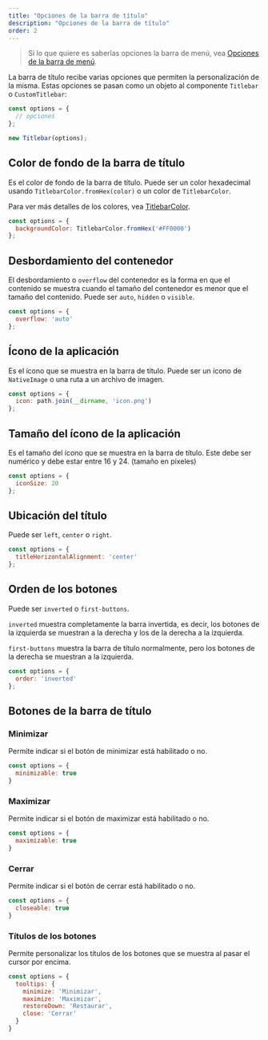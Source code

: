 ```yaml
---
title: "Opciones de la barra de título"
description: "Opciones de la barra de título"
order: 2
---
```


> Si lo que quiere es saberlas opciones la barra de menú, vea [Opciones de la barra de menú](./menubar-options).

La barra de título recibe varias opciones que permiten la personalización de la misma. Estas opciones se pasan como un objeto al componente `Titlebar` o `CustomTitlebar`:

```js
const options = {
  // opciones
};

new Titlebar(options);
```

## Color de fondo de la barra de título
Es el color de fondo de la barra de título. Puede ser un color hexadecimal usando `TitlebarColor.fromHex(color)` o un color de `TitlebarColor`.

Para ver más detalles de los colores, vea [TitlebarColor](./titlebar-color).

```js
const options = {
  backgroundColor: TitlebarColor.fromHex('#FF0000')
};
```

## Desbordamiento del contenedor

El desbordamiento o `overflow` del contenedor es la forma en que el contenido se muestra cuando el tamaño del contenedor es menor que el tamaño del contenido. Puede ser `auto`, `hidden` o `visible`.

```js
const options = {
  overflow: 'auto'
};
```

## Ícono de la aplicación

Es el ícono que se muestra en la barra de título. Puede ser un ícono de `NativeImage` o una ruta a un archivo de imagen.

```js
const options = {
  icon: path.join(__dirname, 'icon.png')
};
```

## Tamaño del ícono de la aplicación

Es el tamaño del ícono que se muestra en la barra de título. Este debe ser numérico y debe estar entre 16 y 24. (tamaño en pixeles)

```js
const options = {
  iconSize: 20
};
```

## Ubicación del título

Puede ser `left`, `center` o `right`.

```js
const options = {
  titleHorizontalAlignment: 'center'
};
```

## Orden de los botones

Puede ser `inverted` o `first-buttons`.

`inverted` muestra completamente la barra invertida, es decir, los botones de la izquierda se muestran a la derecha y los de la derecha a la izquierda.

`first-buttons` muestra la barra de título normalmente, pero los botones de la derecha se muestran a la izquierda.

```js
const options = {
  order: 'inverted'
};
```

## Botones de la barra de título

### Minimizar

Permite indicar si el botón de minimizar está habilitado o no.

```js
const options = {
  minimizable: true
}
```

### Maximizar

Permite indicar si el botón de maximizar está habilitado o no.

```js
const options = {
  maximizable: true
}
```

### Cerrar

Permite indicar si el botón de cerrar está habilitado o no.

```js
const options = {
  closeable: true
}
```

### Títulos de los botones

Permite personalizar los títulos de los botones que se muestra al pasar el cursor por encima.

```js
const options = {
  tooltips: {
    minimize: 'Minimizar',
    maximize: 'Maximizar',
    restoreDown: 'Restaurar',
    close: 'Cerrar'
  }
}